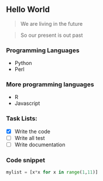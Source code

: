## Hello World

> We are living in the future

> So our present is out past

### Programming Languages
* Python
* Perl

### More programming languages
- R 
- Javascript

### Task Lists:
- [X] Write the code
- [ ] Write all test
- [ ] Write documentation

### Code snippet
```python
mylist = [x*x for x in range(1,11)]
```
